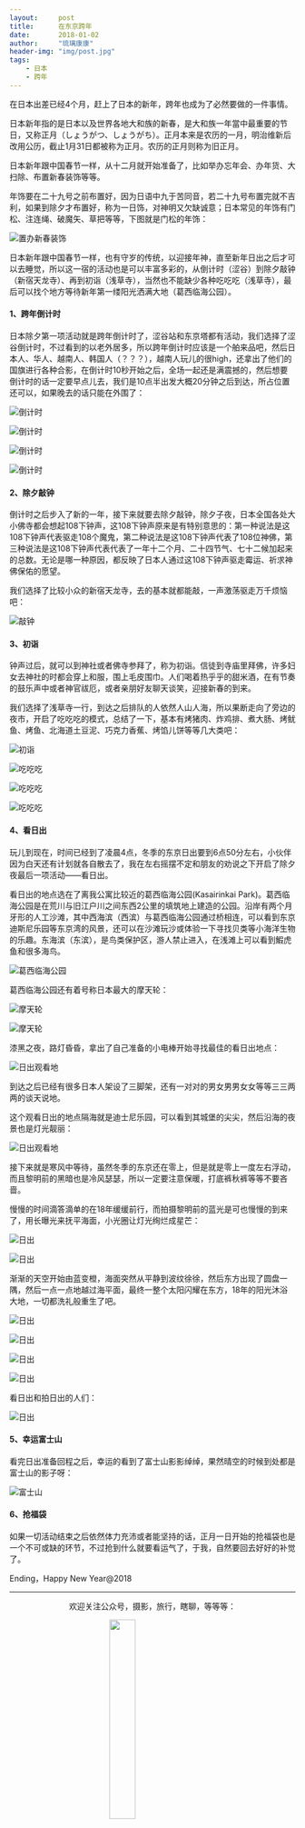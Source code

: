 ```yaml
---
layout:     post
title:      在东京跨年
date:       2018-01-02
author:     "琉璃康康"
header-img: "img/post.jpg"
tags:
    - 日本
    - 跨年
---
```


<style>
img{
  display:block;
  margin:0
  auto;
}
</style>

<meta name="referrer" content="never">

在日本出差已经4个月，赶上了日本的新年，跨年也成为了必然要做的一件事情。

日本新年指的是日本以及世界各地大和族的新春，是大和族一年當中最重要的节日，又称正月（しょうがつ、しょうがち）。正月本来是农历的一月，明治维新后改用公历，截止1月31日都被称为正月。农历的正月则称为旧正月。

日本新年跟中国春节一样，从十二月就开始准备了，比如举办忘年会、办年货、大扫除、布置新春装饰等等。

年饰要在二十九号之前布置好，因为日语中九于苦同音，若二十九号布置完就不吉利，如果到除夕才布置好，称为一日饰，对神明又欠缺诚意；日本常见的年饰有门松、注连绳、破魔矢、草把等等，下图就是门松的年饰：

![置办新春装饰][1]

日本新年跟中国春节一样，也有守岁的传统，以迎接年神，直至新年日出之后才可以去睡觉，所以这一宿的活动也是可以丰富多彩的，从倒计时（涩谷）到除夕敲钟（新宿天龙寺）、再到初诣（浅草寺），当然也不能缺少各种吃吃吃（浅草寺），最后可以找个地方等待新年第一缕阳光洒满大地（葛西临海公园）。

#### 1、跨年倒计时
日本除夕第一项活动就是跨年倒计时了，涩谷站和东京塔都有活动，我们选择了涩谷倒计时，不过看到的以老外居多，所以跨年倒计时应该是一个舶来品吧，然后日本人、华人、越南人、韩国人（？？？），越南人玩儿的很high，还拿出了他们的国旗进行各种合影，在倒计时10秒开始之后，全场一起还是满震撼的，然后想要倒计时的话一定要早点儿去，我们是10点半出发大概20分钟之后到达，所占位置还可以，如果晚去的话只能在外围了：

![倒计时][2]

![倒计时][3]

![倒计时][4]

![倒计时][5]

#### 2、除夕敲钟
倒计时之后步入了新的一年，接下来就要去除夕敲钟，除夕子夜，日本全国各处大小佛寺都会想起108下钟声，这108下钟声原来是有特别意思的：第一种说法是这108下钟声代表驱走108个魔鬼，第二种说法是这108下钟声代表了108位神佛，第三种说法是这108下钟声代表代表了一年十二个月、二十四节气、七十二候加起来的总数。无论是哪一种原因，都反映了日本人通过这108下钟声驱走霉运、祈求神佛保佑的愿望。

我们选择了比较小众的新宿天龙寺，去的基本就都能敲，一声激荡驱走万千烦恼吧：

![敲钟][6]

#### 3、初诣
钟声过后，就可以到神社或者佛寺参拜了，称为初诣。信徒到寺庙里拜佛，许多妇女去神社的时都会穿上和服，围上毛皮围巾。人们喝着热乎乎的甜米酒，在有节奏的鼓乐声中或者神官祓厄，或者亲朋好友聊天谈笑，迎接新春的到来。

我们选择了浅草寺一行，到达之后排队的人依然人山人海，所以果断走向了旁边的夜市，开启了吃吃吃的模式，总结了一下，基本有烤猪肉、炸鸡排、煮大肠、烤鱿鱼、烤鱼、北海道土豆泥、巧克力香蕉、烤馅儿饼等等几大类吧：

![初诣][7]

![吃吃吃][8]

![吃吃吃][9]

![吃吃吃][10]

#### 4、看日出
玩儿到现在，时间已经到了凌晨4点，冬季的东京日出要到6点50分左右，小伙伴因为白天还有计划就各自散去了，我在左右摇摆不定和朋友的劝说之下开启了除夕夜最后一项活动——看日出。

看日出的地点选在了离我公寓比较近的葛西临海公园(Kasairinkai Park)。葛西临海公园是在荒川与旧江户川之间东西2公里的填筑地上建造的公园。沿岸有两个月牙形的人工沙滩，其中西海滨（西滨）与葛西临海公园通过桥相连，可以看到东京迪斯尼乐园等东京湾的风景，还可以在沙滩玩沙或体验一下寻找贝类等小海洋生物的乐趣。东海滨（东滨），是鸟类保护区，游人禁止进入，在浅滩上可以看到鰕虎鱼和很多海鸟。

![葛西临海公园][11]

葛西临海公园还有着号称日本最大的摩天轮：

![摩天轮][12]

![摩天轮][13]

漆黑之夜，路灯昏昏，拿出了自己准备的小电棒开始寻找最佳的看日出地点：

![日出观看地][14]

到达之后已经有很多日本人架设了三脚架，还有一对对的男女男男女女等等三三两两的谈天说地。

这个观看日出的地点隔海就是迪士尼乐园，可以看到其城堡的尖尖，然后沿海的夜景也是灯光靓丽：

![日出观看地][15]

接下来就是寒风中等待，虽然冬季的东京还在零上，但是就是零上一度左右浮动，而且黎明前的黑暗也是冷风瑟瑟，所以一定要注意保暖，打底裤秋裤等等不要吝啬。

慢慢的时间滴答滴单的在18年缓缓前行，而拍摄黎明前的蓝光是可也慢慢的到来了，用长曝光来抚平海面，小光圈让灯光绚烂成星芒：

![日出][16]

![日出][17]

渐渐的天空开始由蓝变橙，海面突然从平静到波纹徐徐，然后东方出现了圆盘一隅，然后一点一点地越过海平面，最终一整个太阳闪耀在东方，18年的阳光沐浴大地，一切都洗礼般重生了吧。

![日出][18]

![日出][19]

![日出][20]

![日出][21]

看日出和拍日出的人们：

![日出][22]

#### 5、幸运富士山
看完日出准备回程之后，幸运的看到了富士山影影绰绰，果然晴空的时候到处都是富士山的影子呀：

![富士山][23]

#### 6、抢福袋
如果一切活动结束之后依然体力充沛或者能坚持的话，正月一日开始的抢福袋也是一个不可或缺的环节，不过抢到什么就要看运气了，于我，自然要回去好好的补觉了。

Ending，Happy New Year@2018

------------
<p align="center">欢迎关注公众号，摄影，旅行，瞎聊，等等等：</p>
<img src="https://mmbiz.qpic.cn/mmbiz_jpg/QqiaFS6NT0eD1g2UjYu4VfCGHmbhgVqOAnNnJQfN7ZhRVUCopYOsfpPtIEB95VNEqu8trAxJXzGDg01ka6z6wzQ/0?wx_fmt=jpeg" width="30%" />

  [1]: https://mmbiz.qpic.cn/mmbiz_jpg/QqiaFS6NT0eD8gKIAduIAvoPVVhaFBfHHu3QcYFM3OkZbr4hVz1ZrFzGb5EHCvibA68StbXLduuqfMbUZIenNCibg/0?wx_fmt=jpeg
  [2]: https://mmbiz.qpic.cn/mmbiz_jpg/QqiaFS6NT0eD8gKIAduIAvoPVVhaFBfHHX1icxX2tTA6iafQV3ZseDu9malYchjiahf3P9gBFGwBFz4lGEsY0ghGVA/0?wx_fmt=jpeg
  [3]: https://mmbiz.qpic.cn/mmbiz_jpg/QqiaFS6NT0eD8gKIAduIAvoPVVhaFBfHHeWNy7lbHKbIwUDzHbKkpuvgr0z3A4iciaVxzzPPgvPATsSdocPicjIicDw/0?wx_fmt=jpeg
  [4]: https://mmbiz.qpic.cn/mmbiz_jpg/QqiaFS6NT0eD8gKIAduIAvoPVVhaFBfHH5wAZj9svFT1f0RvYbib5kO2rMYn5IcqEjzj7qKJ7nLp9ao30qJlicgQQ/0?wx_fmt=jpeg
  [5]: https://mmbiz.qpic.cn/mmbiz_jpg/QqiaFS6NT0eD8gKIAduIAvoPVVhaFBfHHkPicdic92fNRVjZKicD40JOxVt97hEOR4DicE2pvgAnXtnqK09iagyAty1A/0?wx_fmt=jpeg
  [6]: https://mmbiz.qpic.cn/mmbiz_jpg/QqiaFS6NT0eD8gKIAduIAvoPVVhaFBfHHnnRKbCGGD2ov0xtoV1TVRNCYZZSoYaSQOJQ8gjoftXtrsOGpthZA0g/0?wx_fmt=jpeg
  [7]: https://mmbiz.qpic.cn/mmbiz_jpg/QqiaFS6NT0eD8gKIAduIAvoPVVhaFBfHHYian0fjkcXtLW8H6eWCC7Xv2LbI3YTOIXSib93H71Dtj3riakcwo5oJ3A/0?wx_fmt=jpeg
  [8]: https://mmbiz.qpic.cn/mmbiz_jpg/QqiaFS6NT0eD8gKIAduIAvoPVVhaFBfHHFZcLfsvKQbP7xSIT4ygBOWChKPJslOmD4sWOBPUCticEicaqqVCt83Vw/0?wx_fmt=jpeg
  [9]: https://mmbiz.qpic.cn/mmbiz_jpg/QqiaFS6NT0eD8gKIAduIAvoPVVhaFBfHHVZudfnFJpB9Ic44v7qRQFkuSO0iamBSxUcUhfwXDgkExrZmPvd3MkWA/0?wx_fmt=jpeg
  [10]: https://mmbiz.qpic.cn/mmbiz_jpg/QqiaFS6NT0eD8gKIAduIAvoPVVhaFBfHHyRunT0rJ5ViaX94EEibSwckia3xqaHlB2whIfbPx8tJmiaoVew3ETNWvVA/0?wx_fmt=jpeg
  [11]: https://mmbiz.qpic.cn/mmbiz_jpg/QqiaFS6NT0eD8gKIAduIAvoPVVhaFBfHHEiafrsl45uZGAiaZVp318GW8A1Tj4DGEda1ibbkb0ceZlJAKu4MaDAdDA/0?wx_fmt=jpeg
  [12]: https://mmbiz.qpic.cn/mmbiz_jpg/QqiaFS6NT0eD8gKIAduIAvoPVVhaFBfHHkZg349hOzPia7fiazdJjbfFBOeu4R7DWvG1SGObhEU2elKUozmrDRZrQ/0?wx_fmt=jpeg
  [13]: https://mmbiz.qpic.cn/mmbiz_jpg/QqiaFS6NT0eD8gKIAduIAvoPVVhaFBfHHdTiaVCiaGPkMK8Fgx5sribOm8PCK32tCM2UmFF9kTpF7KO4WVC3tNGWRg/0?wx_fmt=jpeg
  [14]: https://mmbiz.qpic.cn/mmbiz_png/QqiaFS6NT0eCWIz1OxaVUiaFyCOrJnMyReLXuibu6vmjpQPEfowFic0INCliaZYCCZ6eblxUF5LHsCnJuwlUVdbjMTA/0?wx_fmt=png
  [15]: https://mmbiz.qpic.cn/mmbiz_jpg/QqiaFS6NT0eD8gKIAduIAvoPVVhaFBfHHub5EBXe9vlgg3xoJmpEv4KibErYV8YQyZY9ySicIIU27aZ8HK4g7EQDQ/0?wx_fmt=jpeg
  [16]: https://mmbiz.qpic.cn/mmbiz_jpg/QqiaFS6NT0eD8gKIAduIAvoPVVhaFBfHH7FFrpbbKxb2YN5HCoTmpB9lkyBHabrZiazhAWFqLdOiceaQBjbqfY6JA/0?wx_fmt=jpeg
  [17]: https://mmbiz.qpic.cn/mmbiz_jpg/QqiaFS6NT0eD8gKIAduIAvoPVVhaFBfHHT3bqJIdotFmlVOUB727JF97A9VVmGlmDdzEOVPjkFSSeOfYgm0oq2w/0?wx_fmt=jpeg
  [18]: https://mmbiz.qpic.cn/mmbiz_jpg/QqiaFS6NT0eD8gKIAduIAvoPVVhaFBfHHU6ZmxuTib8h56yuq7ukVsGEePx8R2dX48R50NALkpC3vtOvkTzAOzCQ/0?wx_fmt=jpeg
  [19]: https://mmbiz.qpic.cn/mmbiz_jpg/QqiaFS6NT0eD8gKIAduIAvoPVVhaFBfHH5qYazpgRGuGGDZ9boFOwBVXAas9PGTFEn5kXtKebhFcnlX0pD8eJBw/0?wx_fmt=jpeg
  [20]: https://mmbiz.qpic.cn/mmbiz_jpg/QqiaFS6NT0eD8gKIAduIAvoPVVhaFBfHHcushK6gHiaD6E7G1w0TNoDdIOt3yO2hscEDUCyEGpZVtxHwCrmzf8Pw/0?wx_fmt=jpeg
  [21]: https://mmbiz.qpic.cn/mmbiz_jpg/QqiaFS6NT0eD8gKIAduIAvoPVVhaFBfHHgTuj18PXb05icicoLHJbJQQh6mz0ufbH2y8tA3I5Xnj9YqDjYwDrlOFA/0?wx_fmt=jpeg
  [22]: https://mmbiz.qpic.cn/mmbiz_jpg/QqiaFS6NT0eD8gKIAduIAvoPVVhaFBfHHxWgLnheMwqpv3fo7OHT4IkkGThMmA7fKQA6JvbGzE9xrmxmNWR9OpQ/0?wx_fmt=jpeg
  [23]: https://mmbiz.qpic.cn/mmbiz_jpg/QqiaFS6NT0eD8gKIAduIAvoPVVhaFBfHHuWZibGmsPPRNTicscXMnMDfH2C6MmFMNdichKSQAjckicNEmSr7fonXRYg/0?wx_fmt=jpeg


